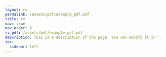 ```yaml
---
layout: cv
permalink: /assets/pdf/example_pdf.pdf
title: cv
nav: true
nav_order: 5
cv_pdf: /assets/pdf/example_pdf.pdf
description: This is a description of the page. You can modify it in '_pages/cv.md'. You can also change or remove the top pdf download button.
toc:
  sidebar: left
---
```

